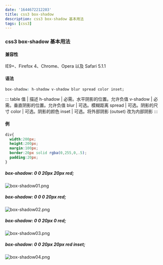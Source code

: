 ```yaml
---
date: '1644672212203'
title: css3 box-shadow
description: css3 box-shadow 基本用法
tags: [css3]
---
```

### css3 box-shadow 基本用法
#### 兼容性
IE9+、Firefox 4、Chrome、Opera 以及 Safari 5.1.1
#### 语法
```css
box-shadow: h-shadow v-shadow blur spread color inset;
```
::: table
值        | 描述
h-shadow | 必需。水平阴影的位置。允许负值
v-shadow | 必需。垂直阴影的位置。允许负值
blur     | 可选。模糊距离
spread   | 可选。阴影的尺寸
color    | 可选。阴影的颜色
inset    | 可选。将外部阴影 (outset) 改为内部阴影
:::
#### 例
```css
div{
  width:200px;
  height:200px;
  margin:100px;
  border:20px solid rgba(0,255,0,.5);
  padding:20px;
}
```
#####  box-shadow: 0 0 20px 20px red;
![box-shadow01.png](~@assets/image/box-shadow01.png)
#####  box-shadow: 0 0 0 20px red;
![box-shadow02.png](~@assets/image/box-shadow02.png)
#####  box-shadow: 0 0 20px 0 red;
![box-shadow03.png](~@assets/image/box-shadow03.png)
##### box-shadow: 0 0 20px 20px red inset;
![box-shadow04.png](~@assets/image/box-shadow04.png)
